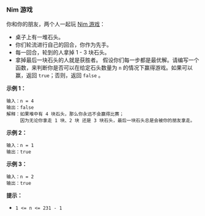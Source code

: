### Nim 游戏 ###
你和你的朋友，两个人一起玩 [Nim 游戏](https://baike.baidu.com/item/Nim游戏/6737105)：

* 桌子上有一堆石头。
* 你们轮流进行自己的回合，你作为先手。
* 每一回合，轮到的人拿掉 1 - 3 块石头。
* 拿掉最后一块石头的人就是获胜者。
假设你们每一步都是最优解。请编写一个函数，来判断你是否可以在给定石头数量为 `n` 的情况下赢得游戏。如果可以赢，返回 `true`；否则，返回 `false` 。



**示例 1：**

```
输入：n = 4
输出：false 
解释：如果堆中有 4 块石头，那么你永远不会赢得比赛；
     因为无论你拿走 1 块、2 块 还是 3 块石头，最后一块石头总是会被你的朋友拿走。
```

**示例 2：**

```
输入：n = 1
输出：true
```

**示例 3：**

```
输入：n = 2
输出：true
```



**提示：**

* `1 <= n <= 231 - 1`

